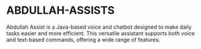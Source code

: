 # ABDULLAH-ASSISTS
Abdullah Assist is a Java-based voice and chatbot designed to make daily tasks easier and more efficient. This versatile assistant supports both voice and text-based commands, offering a wide range of features.
